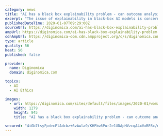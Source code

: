 ```yaml
---
category: news
title: "AI has a black box explainability problem - can outcome analysis play a role?"
excerpt: "The issue of explainability in black-box AI models is concerning, but one approach to dealing with it, as above, and as explained below, by evaluating the outcomes. It’s this last point that leads to an interesting discussion about the ethics of black boxes. Daniel Schreiber, CEO & Co-Founder at Lemonade Inc., an Insurtech startup ..."
publishedDateTime: 2020-01-07T09:29:00Z
sourceUrl: https://diginomica.com/ai-has-black-box-explainability-problem-can-outcome-analysis-play-role
ampUrl: https://diginomica.com/ai-has-black-box-explainability-problem-can-outcome-analysis-play-role?amp
cdnAmpUrl: https://diginomica-com.cdn.ampproject.org/c/s/diginomica.com/ai-has-black-box-explainability-problem-can-outcome-analysis-play-role?amp
type: article
quality: 56
heat: 56
published: false

provider:
  name: Diginomica
  domain: diginomica.com

topics:
  - AI
  - AI Ethics

images:
  - url: https://diginomica.com/sites/default/files/images/2020-01/woman-handling-black-boxes.jpg
    width: 1279
    height: 845
    title: "AI has a black box explainability problem - can outcome analysis play a role?"

secured: "4iGb7tsyFpdecFlAdcbz+6vAwla9/KHPkw6Pur2e1UDApHVzcqA4xVxRP8c/m7kMXycagU9hIiDSgH6y+5xIybbkuHTFipbmXWUnrvGHXyX2AR0PUvLmGEtbzPtqTeW1CdfmO+BujVXcjSjKt+Dg24BOAL5ni4bx/XeBp9i01AF3gnUZwIhTModCs45B6hgI3DmV907O7vzGB7TspGRKd4+gLzdLN2jRoUeuuHXWsPVxZS7TIkGwyYjuldfWJcLwvJUiaQRyPYqr6Ub4vx+6zr/97tYwNNS45/tT2XrRBMy6E5yjlYW0pd8+T9BTt8X2/ADpA9EAvxSA6FKEV+L6NBeTHolA1/G8ygUAZe9PhQTKrckZhOPgEGKPbH6pcsB8LW6Q80T5qJT9BIcuQs9UtPgqTC04GXdTWHsyDC8r1sB86so+G4AlKFFeoEMPIbQoiqsJ35nclTcNG5qnGpZGeQ==;cfL9Ag5zD6zEGYdU0lMgjg=="
---
```


